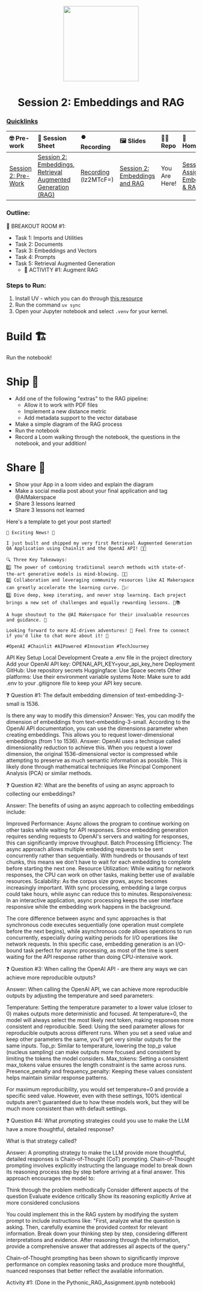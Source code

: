 <p align = "center" draggable=”false” ><img src="https://github.com/AI-Maker-Space/LLM-Dev-101/assets/37101144/d1343317-fa2f-41e1-8af1-1dbb18399719" 
     width="200px"
     height="auto"/>
</p>

## <h1 align="center" id="heading">Session 2: Embeddings and RAG</h1>

### [Quicklinks](https://github.com/AI-Maker-Space/AIE6/tree/main/00_AIM_Quicklinks)

| 🤓 Pre-work | 📰 Session Sheet | ⏺️ Recording     | 🖼️ Slides        | 👨‍💻 Repo         | 📝 Homework      | 📁 Feedback       |
|:-----------------|:-----------------|:-----------------|:-----------------|:-----------------|:-----------------|:-----------------|
| [Session 2: Pre-Work](https://www.notion.so/Session-2-Embeddings-Retrieval-Augmented-Generation-RAG-1c8cd547af3d81978a5af041c0d5b30a?pvs=4#1c8cd547af3d818daab3db56a5e631e9)| [Session 2: Embeddings, Retrieval Augmented Generation (RAG)](https://www.notion.so/Session-2-Embeddings-Retrieval-Augmented-Generation-RAG-1c8cd547af3d81978a5af041c0d5b30a) | [Recording](https://us02web.zoom.us/rec/share/gSn6QuqteVM4gYK9SslqMLx4MRVcwVj1S9RT-wJQYUuSVBkJ14-Fj8qY8d7Tyx-9.7ijgK2xRDpWFZ-bu) (lz2MTcF=)| [Session 2: Embeddings and RAG](https://www.canva.com/design/DAGjaSBtoao/n8G0T_O-2OIQHvgTfqyAxg/edit?utm_content=DAGjaSBtoao&utm_campaign=designshare&utm_medium=link2&utm_source=sharebutton) | You Are Here! | [Session 2 Assignment: Embeddings & RAG](https://forms.gle/FNkAuvdZe8eiaLTC8)| [AIE6 Feedback 4/3](https://forms.gle/iDTwhJ2nLp5CGkqP6)


### Outline:

🤜 BREAKOUT ROOM #1:
- Task 1: Imports and Utilities
- Task 2: Documents
- Task 3: Embeddings and Vectors
- Task 4: Prompts
- Task 5: Retrieval Augmented Generation
     - 🚧 ACTIVITY #1: Augment RAG

### Steps to Run:

1. Install UV - which you can do through [this resource](https://docs.astral.sh/uv/#getting-started)
2. Run the command `uv sync`
3. Open your Jupyter notebook and select `.venv` for your kernel. 

# Build 🏗️

Run the notebook!

# Ship 🚢

- Add one of the following "extras" to the RAG pipeline:
     - Allow it to work with PDF files
     - Implement a new distance metric
     - Add metadata support to the vector database
- Make a simple diagram of the RAG process
- Run the notebook
- Record a Loom walking through the notebook, the questions in the notebook, and your addition!

# Share 🚀
- Show your App in a loom video and explain the diagram
- Make a social media post about your final application and tag @AIMakerspace
- Share 3 lessons learned
- Share 3 lessons not learned

Here's a template to get your post started!

```
🚀 Exciting News! 🎉

I just built and shipped my very first Retrieval Augmented Generation QA Application using Chainlit and the OpenAI API! 🤖💼 

🔍 Three Key Takeaways:
1️⃣ The power of combining traditional search methods with state-of-the-art generative models is mind-blowing. 🧠✨
2️⃣ Collaboration and leveraging community resources like AI Makerspace can greatly accelerate the learning curve. 🌱📈
3️⃣ Dive deep, keep iterating, and never stop learning. Each project brings a new set of challenges and equally rewarding lessons. 🔄📚

A huge shoutout to the @AI Makerspace for their invaluable resources and guidance. 🙌

Looking forward to more AI-driven adventures! 🌟 Feel free to connect if you'd like to chat more about it! 🤝

#OpenAI #Chainlit #AIPowered #Innovation #TechJourney
```

API Key Setup
Local Development
Create a .env file in the project directory
Add your OpenAI API key:
OPENAI_API_KEY=your_api_key_here
Deployment
GitHub: Use repository secrets
Huggingface: Use Space secrets
Other platforms: Use their environment variable systems
Note: Make sure to add .env to your .gitignore file to keep your API key secure.

❓ Question #1:
The default embedding dimension of text-embedding-3-small is 1536.

Is there any way to modify this dimension?
Answer:
Yes, you can modify the dimension of embeddings from text-embedding-3-small. According to the OpenAI API documentation, you can use the dimensions parameter when creating embeddings. This allows you to request lower-dimensional embeddings (from 1 to 1536).
Answer:
OpenAI uses a technique called dimensionality reduction to achieve this. When you request a lower dimension, the original 1536-dimensional vector is compressed while attempting to preserve as much semantic information as possible. This is likely done through mathematical techniques like Principal Component Analysis (PCA) or similar methods.

❓ Question #2:
What are the benefits of using an async approach to collecting our embeddings?

Answer:
The benefits of using an async approach to collecting embeddings include:

Improved Performance: Async allows the program to continue working on other tasks while waiting for API responses. Since embedding generation requires sending requests to OpenAI's servers and waiting for responses, this can significantly improve throughput.
Batch Processing Efficiency: The async approach allows multiple embedding requests to be sent concurrently rather than sequentially. With hundreds or thousands of text chunks, this means we don't have to wait for each embedding to complete before starting the next one.
Resource Utilization: While waiting for network responses, the CPU can work on other tasks, making better use of available resources.
Scalability: As the corpus size grows, async becomes increasingly important. With sync processing, embedding a large corpus could take hours, while async can reduce this to minutes.
Responsiveness: In an interactive application, async processing keeps the user interface responsive while the embedding work happens in the background.

The core difference between async and sync approaches is that synchronous code executes sequentially (one operation must complete before the next begins), while asynchronous code allows operations to run concurrently, especially during waiting periods for I/O operations like network requests.
In this specific case, embedding generation is an I/O-bound task perfect for async processing, as most of the time is spent waiting for the API response rather than doing CPU-intensive work.

❓ Question #3:
When calling the OpenAI API - are there any ways we can achieve more reproducible outputs?

Answer:
When calling the OpenAI API, we can achieve more reproducible outputs by adjusting the temperature and seed parameters:

Temperature: Setting the temperature parameter to a lower value (closer to 0) makes outputs more deterministic and focused. At temperature=0, the model will always select the most likely next token, making responses more consistent and reproducible.
Seed: Using the seed parameter allows for reproducible outputs across different runs. When you set a seed value and keep other parameters the same, you'll get very similar outputs for the same inputs.
Top_p: Similar to temperature, lowering the top_p value (nucleus sampling) can make outputs more focused and consistent by limiting the tokens the model considers.
Max_tokens: Setting a consistent max_tokens value ensures the length constraint is the same across runs.
Presence_penalty and frequency_penalty: Keeping these values consistent helps maintain similar response patterns.

For maximum reproducibility, you would set temperature=0 and provide a specific seed value. However, even with these settings, 100% identical outputs aren't guaranteed due to how these models work, but they will be much more consistent than with default settings.

❓ Question #4:
What prompting strategies could you use to make the LLM have a more thoughtful, detailed response?

What is that strategy called?

Answer:
A prompting strategy to make the LLM provide more thoughtful, detailed responses is Chain-of-Thought (CoT) prompting.
Chain-of-Thought prompting involves explicitly instructing the language model to break down its reasoning process step by step before arriving at a final answer. This approach encourages the model to:

Think through the problem methodically
Consider different aspects of the question
Evaluate evidence critically
Show its reasoning explicitly
Arrive at more considered conclusions

You could implement this in the RAG system by modifying the system prompt to include instructions like:
"First, analyze what the question is asking. Then, carefully examine the provided context for relevant information. Break down your thinking step by step, considering different interpretations and evidence. After reasoning through the information, provide a comprehensive answer that addresses all aspects of the query."

Chain-of-Thought prompting has been shown to significantly improve performance on complex reasoning tasks and produce more thoughtful, nuanced responses that better reflect the available information.

Activity #1:
(Done in the Pythonic_RAG_Assignment.ipynb notebook)



